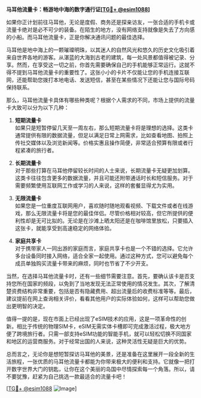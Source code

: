 **马耳他流量卡：畅游地中海的数字通行证[[TG💪+ @esim1088](https://t.me/s/esim1088)]**

如果你正计划前往马耳他，无论是度假、商务还是探亲访友，一张合适的手机卡或流量卡绝对是必不可少的装备。在陌生的地方，没有网络支持就像是失去了方向感的小船。而马耳他流量卡，正是你解决通讯问题的最佳选择。

马耳他是地中海上的一颗璀璨明珠，以其迷人的自然风光和悠久的历史文化吸引着来自世界各地的游客。从湛蓝的大海到古老的建筑，每一处风景都值得被记录、分享。然而，在享受这一切之前，你首先需要确保自己的手机能够正常运行。这就不得不提到马耳他流量卡的重要性了。这张小小的卡片不仅能让您的手机连接互联网，还能帮助您拨打本地电话、发送短信，甚至在某些情况下还能让您与国际号码保持联系。

那么，马耳他流量卡具体有哪些种类呢？根据个人需求的不同，市场上提供的流量卡大致可以分为以下几种：

1. **短期流量卡**  
   如果只是短暂停留几天至一周左右，那么短期流量卡将是理想的选择。这类卡通常提供有限的数据流量，但足以满足日常上网需求，比如查看地图、拍照上传社交媒体以及浏览新闻等。价格实惠且操作简便，非常适合预算有限或者行程紧凑的旅行者。

2. **长期流量卡**  
   对于那些打算在马耳他停留较长时间的人士来说，长期流量卡无疑更加划算。这类卡往往包含更多的数据流量，并且可能还附带通话时长和短信服务。对于需要频繁使用互联网工作或学习的人来说，这样的套餐显得尤为实用。

3. **无限流量卡**  
   如果您是一位重度互联网用户，喜欢随时随地观看视频、下载文件或者在线游戏，那么无限流量卡将是您的最佳伴侣。尽管价格相对较高，但它所提供的便利性却是无可比拟的。无论是在沙滩上晒太阳还是在咖啡馆里放松，只要插入这张卡，就能享受到高速稳定的网络体验。

4. **家庭共享卡**  
   对于携带家人一同出游的家庭而言，家庭共享卡也是一个不错的选择。它允许多台设备同时接入网络，适合全家一起使用。通过这种方式，您可以避免每个成员单独购买流量卡带来的麻烦，同时也节省了不少开支。

当然，在选择马耳他流量卡时，还有一些细节需要注意。首先，要确认该卡是否支持您所在国家的频段，以免到了当地发现无法正常使用的情况发生。其次，了解清楚资费结构非常重要，包括是否有隐藏费用、超出流量后的收费标准等等。最后，建议提前在网上查询相关评价，看看其他用户的实际体验如何，这样可以帮助您做出更明智的决定。

值得一提的是，现在市面上已经出现了eSIM技术的应用，这是一项革命性的创新。相比于传统的物理SIM卡，eSIM无需实体卡槽即可完成激活过程，极大地方便了跨境旅行者。只需一部支持eSIM功能的智能手机，就可以轻松切换不同国家和地区的运营商服务。对于经常出国的人来说，这种灵活性无疑是巨大的优势。

总而言之，无论你是想短暂探访马耳他的美景，还是准备在这里展开一段全新的生活旅程，一张优质的马耳他流量卡都能为你带来极大的便利和支持。它就像一把打开数字世界大门的钥匙，让你在这个美丽的岛国中尽情探索每一个角落。所以，请不要犹豫，赶紧为自己挑选一款最适合的流量卡吧！

[[TG💪+ @esim1088](https://t.me/s/esim1088) ![Image](https://i.postimg.cc/4NQfJmqS/Snipaste-2025-05-13-00-14-12.png)]